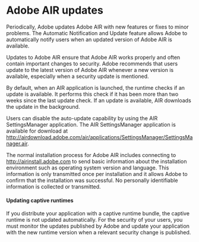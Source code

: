 # Adobe AIR updates

Periodically, Adobe updates Adobe AIR with new features or fixes to minor
problems. The Automatic Notification and Update feature allows Adobe to
automatically notify users when an updated version of Adobe AIR is available.

Updates to Adobe AIR ensure that Adobe AIR works properly and often contain
important changes to security. Adobe recommends that users update to the latest
version of Adobe AIR whenever a new version is available, especially when a
security update is mentioned.

By default, when an AIR application is launched, the runtime checks if an update
is available. It performs this check if it has been more than two weeks since
the last update check. If an update is available, AIR downloads the update in
the background.

Users can disable the auto-update capability by using the AIR SettingsManager
application. The AIR SettingsManager application is available for download at
<http://airdownload.adobe.com/air/applications/SettingsManager/SettingsManager.air>.

The normal installation process for Adobe AIR includes connecting to
http://airinstall.adobe.com to send basic information about the installation
environment such as operating system version and language. This information is
only transmitted once per installation and it allows Adobe to confirm that the
installation was successful. No personally identifiable information is collected
or transmitted.

#### Updating captive runtimes

If you distribute your application with a captive runtime bundle, the captive
runtime is not updated automatically. For the security of your users, you must
monitor the updates published by Adobe and update your application with the new
runtime version when a relevant security change is published.
